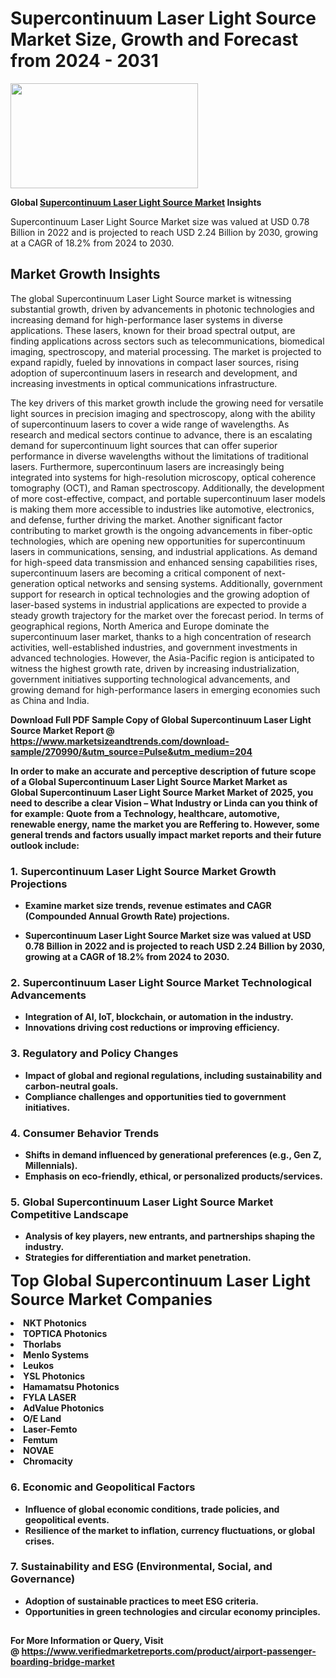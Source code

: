<H1>Supercontinuum Laser Light Source Market Size, Growth and Forecast from 2024 - 2031</H1><img class="aligncenter size-medium wp-image-584254" src="https://thirdeyenews.in/wp-content/uploads/2024/09/Global-Market-Research-300x168.jpeg" alt="" width="300" height="168" /><p><strong>Global&nbsp;<a href="https://www.marketsizeandtrends.com/download-sample/270990/&amp;utm_source=Pulse&amp;utm_medium=204">Supercontinuum Laser Light Source Market</a> Insights</strong></p><p>Supercontinuum Laser Light Source Market size was valued at USD 0.78 Billion in 2022 and is projected to reach USD 2.24 Billion by 2030, growing at a CAGR of 18.2% from 2024 to 2030.</p><p><h2>Market Growth Insights</h2> <p>The global Supercontinuum Laser Light Source market is witnessing substantial growth, driven by advancements in photonic technologies and increasing demand for high-performance laser systems in diverse applications. These lasers, known for their broad spectral output, are finding applications across sectors such as telecommunications, biomedical imaging, spectroscopy, and material processing. The market is projected to expand rapidly, fueled by innovations in compact laser sources, rising adoption of supercontinuum lasers in research and development, and increasing investments in optical communications infrastructure.</p> <p><strong></strong></p> <p>The key drivers of this market growth include the growing need for versatile light sources in precision imaging and spectroscopy, along with the ability of supercontinuum lasers to cover a wide range of wavelengths. As research and medical sectors continue to advance, there is an escalating demand for supercontinuum light sources that can offer superior performance in diverse wavelengths without the limitations of traditional lasers. Furthermore, supercontinuum lasers are increasingly being integrated into systems for high-resolution microscopy, optical coherence tomography (OCT), and Raman spectroscopy. Additionally, the development of more cost-effective, compact, and portable supercontinuum laser models is making them more accessible to industries like automotive, electronics, and defense, further driving the market. Another significant factor contributing to market growth is the ongoing advancements in fiber-optic technologies, which are opening new opportunities for supercontinuum lasers in communications, sensing, and industrial applications. As demand for high-speed data transmission and enhanced sensing capabilities rises, supercontinuum lasers are becoming a critical component of next-generation optical networks and sensing systems. Additionally, government support for research in optical technologies and the growing adoption of laser-based systems in industrial applications are expected to provide a steady growth trajectory for the market over the forecast period. In terms of geographical regions, North America and Europe dominate the supercontinuum laser market, thanks to a high concentration of research activities, well-established industries, and government investments in advanced technologies. However, the Asia-Pacific region is anticipated to witness the highest growth rate, driven by increasing industrialization, government initiatives supporting technological advancements, and growing demand for high-performance lasers in emerging economies such as China and India. <p><strong></p><p><span class=""><strong>Download Full PDF Sample Copy of Global Supercontinuum Laser Light Source Market Report</strong> @ <a href="https://www.marketsizeandtrends.com/download-sample/270990/&amp;utm_source=Pulse&amp;utm_medium=204" target="_blank">https://www.marketsizeandtrends.com/download-sample/270990/&amp;utm_source=Pulse&amp;utm_medium=204</a></span></p><p>In order to make an accurate and perceptive description of future scope of a Global&nbsp;Supercontinuum Laser Light Source Market Market as Global&nbsp;Supercontinuum Laser Light Source Market Market of 2025, you need to describe a clear Vision &ndash; What Industry or Linda can you think of for example: Quote from a Technology, healthcare, automotive, renewable energy, name the market you are Reffering to. However, some general trends and factors usually impact market reports and their future outlook include:</p><h3>1.&nbsp;<strong>Supercontinuum Laser Light Source Market Growth Projections</strong></h3><ul><li>Examine market size trends, revenue estimates and CAGR (Compounded Annual Growth Rate) projections.</li><li><p>Supercontinuum Laser Light Source Market size was valued at USD 0.78 Billion in 2022 and is projected to reach USD 2.24 Billion by 2030, growing at a CAGR of 18.2% from 2024 to 2030.</p></li></ul><h3>2.&nbsp;<strong>Supercontinuum Laser Light Source Market Technological Advancements</strong></h3><ul><li>Integration of AI, IoT, blockchain, or automation in the industry.</li><li>Innovations driving cost reductions or improving efficiency.</li></ul><h3>3.&nbsp;<strong>Regulatory and Policy Changes</strong></h3><ul><li>Impact of global and regional regulations, including sustainability and carbon-neutral goals.</li><li>Compliance challenges and opportunities tied to government initiatives.</li></ul><h3>4.&nbsp;<strong>Consumer Behavior Trends</strong></h3><ul><li>Shifts in demand influenced by generational preferences (e.g., Gen Z, Millennials).</li><li>Emphasis on eco-friendly, ethical, or personalized products/services.</li></ul><h3>5.&nbsp;<strong>Global Supercontinuum Laser Light Source Market Competitive Landscape</strong></h3><ul><li>Analysis of key players, new entrants, and partnerships shaping the industry.</li><li>Strategies for differentiation and market penetration.</li></ul><p data-pm-slice="1 1 []"><span style="color: inherit; font-family: inherit; font-size: 25px;">Top Global Supercontinuum Laser Light Source Market Companies</span></p><div class="" data-test-id=""><p><li>NKT Photonics</li><li> TOPTICA Photonics</li><li> Thorlabs</li><li> Menlo Systems</li><li> Leukos</li><li> YSL Photonics</li><li> Hamamatsu Photonics</li><li> FYLA LASER</li><li> AdValue Photonics</li><li> O/E Land</li><li> Laser-Femto</li><li> Femtum</li><li> NOVAE</li><li> Chromacity</li></p></div><h3>6.&nbsp;<strong>Economic and Geopolitical Factors</strong></h3><ul><li>Influence of global economic conditions, trade policies, and geopolitical events.</li><li>Resilience of the market to inflation, currency fluctuations, or global crises.</li></ul><h3>7.&nbsp;<strong>Sustainability and ESG (Environmental, Social, and Governance)</strong></h3><ul><li>Adoption of sustainable practices to meet ESG criteria.</li><li>Opportunities in green technologies and circular economy principles.</li></ul><h2><strong style="font-size: 14px;">For More Information or Query, Visit @&nbsp;</strong><a style="background-color: #ffffff; font-size: 14px;" href="https://www.marketsizeandtrends.com/report/supercontinuum-laser-light-source-market/" target="_blank">https://www.verifiedmarketreports.com/product/airport-passenger-boarding-bridge-market</a></h2>
